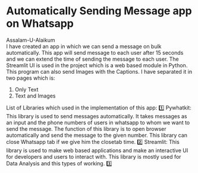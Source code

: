 # Automatically Sending Message app on Whatsapp
Assalam-U-Alaikum</br>
I have created an app in which we can send a message on bulk automatically. This app will send message to each user after 15 seconds and we can extend the time of sending the message to each user. The Streamlit UI is used in the project which is a web based module in Python. This program can also send Images with the Captions. I have separated it in two pages which is:</br>
1. Only Text
2. Text and Images

List of Libraries which used in the implementation of this app:
1️⃣ Pywhatkit: This library is used to send messages automatically. It takes messages as an input and the phone numbers of users in whatsapp to whom we want to send the message. The function of this library is to open browser automatically and send the message to the given number. This library can close Whatsapp tab if we give him the closetab time.
2️⃣ Streamlit: This library is used to make web based applications and make an interactive UI for developers and users to interact with. This library is mostly used for Data Analysis and this types of working.
3️⃣ 
